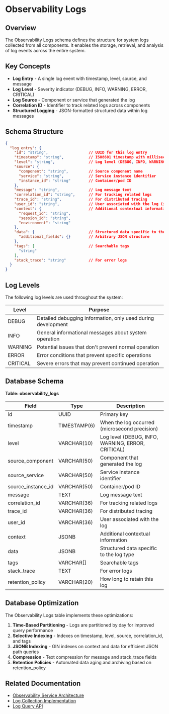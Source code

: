 # Observability Logs

## Overview

The Observability Logs schema defines the structure for system logs collected from all components. It enables the storage, retrieval, and analysis of log events across the entire system.

## Key Concepts

* **Log Entry** - A single log event with timestamp, level, source, and message
* **Log Level** - Severity indicator (DEBUG, INFO, WARNING, ERROR, CRITICAL)
* **Log Source** - Component or service that generated the log
* **Correlation ID** - Identifier to track related logs across components
* **Structured Logging** - JSON-formatted structured data within log messages

## Schema Structure

```json
{
  "log_entry": {
    "id": "string",                  // UUID for this log entry
    "timestamp": "string",           // ISO8601 timestamp with millisecond precision
    "level": "string",               // Log level (DEBUG, INFO, WARNING, ERROR, CRITICAL)
    "source": {
      "component": "string",         // Source component name
      "service": "string",           // Service instance identifier
      "instance_id": "string"        // Container/pod ID
    },
    "message": "string",             // Log message text
    "correlation_id": "string",      // For tracking related logs
    "trace_id": "string",            // For distributed tracing
    "user_id": "string",             // User associated with the log (if applicable)
    "context": {                     // Additional contextual information
      "request_id": "string",
      "session_id": "string",
      "environment": "string"
    },
    "data": {                        // Structured data specific to the log type
      "additional_fields": {}        // Arbitrary JSON structure
    },
    "tags": [                        // Searchable tags
      "string"
    ],
    "stack_trace": "string"          // For error logs
  }
}
```

## Log Levels

The following log levels are used throughout the system:

| Level | Purpose |
|----|----|
| DEBUG | Detailed debugging information, only used during development |
| INFO | General informational messages about system operation |
| WARNING | Potential issues that don't prevent normal operation |
| ERROR | Error conditions that prevent specific operations |
| CRITICAL | Severe errors that may prevent continued operation |

## Database Schema

**Table: observability_logs**

| Field | Type | Description |
|----|----|----|
| id | UUID | Primary key |
| timestamp | TIMESTAMP(6) | When the log occurred (microsecond precision) |
| level | VARCHAR(10) | Log level (DEBUG, INFO, WARNING, ERROR, CRITICAL) |
| source_component | VARCHAR(50) | Component that generated the log |
| source_service | VARCHAR(50) | Service instance identifier |
| source_instance_id | VARCHAR(50) | Container/pod ID |
| message | TEXT | Log message text |
| correlation_id | VARCHAR(36) | For tracking related logs |
| trace_id | VARCHAR(36) | For distributed tracing |
| user_id | VARCHAR(36) | User associated with the log |
| context | JSONB | Additional contextual information |
| data | JSONB | Structured data specific to the log type |
| tags | VARCHAR\[\] | Searchable tags |
| stack_trace | TEXT | For error logs |
| retention_policy | VARCHAR(20) | How long to retain this log |

## Database Optimization

The Observability Logs table implements these optimizations:


1. **Time-Based Partitioning** - Logs are partitioned by day for improved query performance
2. **Selective Indexing** - Indexes on timestamp, level, source, correlation_id, and tags
3. **JSONB Indexing** - GIN indexes on context and data for efficient JSON path queries
4. **Compression** - Text compression for message and stack_trace fields
5. **Retention Policies** - Automated data aging and archiving based on retention_policy

## Related Documentation

* [Observability Service Architecture](../overview.md)
* [Log Collection Implementation](../implementation/log_collection.md)
* [Log Query API](../interfaces/api.md)


